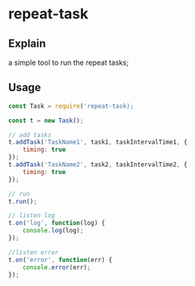 # repeat-task

## Explain

a simple tool to run the repeat tasks;

## Usage

```javascript
const Task = require('repeat-task);

const t = new Task();

// add tasks
t.addTask('TaskName1', task1, taskIntervalTime1, {
    timing: true
});
t.addTask('TaskName2', task2, taskIntervalTime2, {
    timing: true
});

// run
t.run();

// listen log
t.on('log', function(log) {
    console.log(log);
});

//listen error
t.on('error', function(err) {
    console.error(err);
});

```